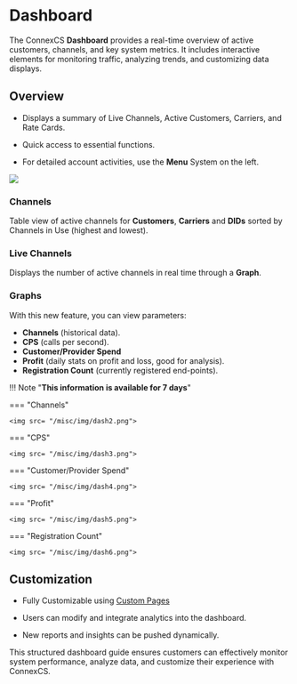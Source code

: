 # Dashboard

The ConnexCS **Dashboard** provides a real-time overview of active customers, channels, and key system metrics. It includes interactive elements for monitoring traffic, analyzing trends, and customizing data displays.

## Overview

+ Displays a summary of Live Channels, Active Customers, Carriers, and Rate Cards.

+ Quick access to essential functions.

+ For detailed account activities, use the **Menu** System on the left.

<img src= "/misc/img/dash1.png">

### Channels

Table view of active channels for **Customers**, **Carriers** and **DIDs** sorted by Channels in Use (highest and lowest).

### Live Channels

Displays the number of active channels in real time through a **Graph**.

### Graphs

With this new feature, you can view parameters:

+ **Channels** (historical data).
+ **CPS** (calls per second).
+ **Customer/Provider Spend**
+ **Profit** (daily stats on profit and loss, good for analysis).
+ **Registration Count** (currently registered end-points).

!!! Note "**This information is available for 7 days**"

=== "Channels"

    <img src= "/misc/img/dash2.png">

=== "CPS"

    <img src= "/misc/img/dash3.png">

=== "Customer/Provider Spend"

    <img src= "/misc/img/dash4.png">

=== "Profit"

    <img src= "/misc/img/dash5.png">

=== "Registration Count"

    <img src= "/misc/img/dash6.png">

## Customization

+ Fully Customizable using [Custom Pages](https://bani-ankmeg--connexcs-docs.netlify.app/setup/settings/options/)

+ Users can modify and integrate analytics into the dashboard.

+ New reports and insights can be pushed dynamically.

This structured dashboard guide ensures customers can effectively monitor system performance, analyze data, and customize their experience with ConnexCS.

[top of page]: /misc/img/topofpage.png "Top of Page"
[dashboard]: /misc/img/dashboard.png "Dashboard"
[profit]: /misc/img/profit.png "Graph Actions"
